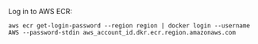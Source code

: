 
Log in to AWS ECR:
```
aws ecr get-login-password --region region | docker login --username AWS --password-stdin aws_account_id.dkr.ecr.region.amazonaws.com
```
